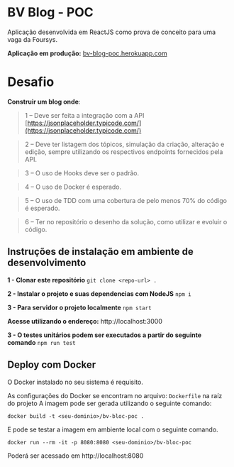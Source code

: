 # BV Blog - POC

Aplicação desenvolvida em ReactJS como prova de conceito para uma vaga da Foursys.

**Aplicação em produção:** [bv-blog-poc.herokuapp.com](https://bv-blog-poc.herokuapp.com/) 

# Desafio

**Construir um blog onde**:
>1 – Deve ser feita a integração com a API [https://jsonplaceholder.typicode.com/](https://jsonplaceholder.typicode.com/)

>2 – Deve ter listagem dos tópicos, simulação da criação, alteração e edição, sempre utilizando os respectivos endpoints fornecidos pela API.

>3 – O uso de Hooks deve ser o padrão.

>4 – O uso de Docker é esperado.

>5 – O uso de TDD com uma cobertura de pelo menos 70% do código é esperado.

>6 – Ter no repositório o desenho da solução, como utilizar e evoluir o código.

## Instruções de instalação em ambiente de desenvolvimento

**1 - Clonar este repositório**
``git clone <repo-url> .``

**2 - Instalar o projeto e suas dependencias com NodeJS**
``npm i``

**3 - Para servidor o projeto localmente**
``npm start``

**Acesse utilizando o endereço:** http://localhost:3000

**3 - O testes unitários podem ser executados a partir do seguinte comando**
``npm run test``

## Deploy com Docker

O Docker instalado no seu sistema é requisito.

As configurações do Docker se encontram no arquivo: ```Dockerfile``` na raíz do projeto
A imagem pode ser gerada utilizando o seguinte comando:

``docker build -t <seu-dominio>/bv-bloc-poc .``

E pode se testar a imagem em ambiente local com o seguinte comando. 

``docker run --rm -it -p 8080:8080 <seu-dominio>/bv-bloc-poc``

Poderá ser acessado em http://localhost:8080


